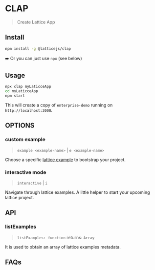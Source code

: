 # CLAP 

> Create Lattice App

## Install

```bash
npm install -g @latticejs/clap
```

:arrow_right: Or you can just use `npx` (see below)

## Usage

```bash
npx clap myLaticceApp
cd myLaticceApp
npm start
```
This will create a copy of `enterprise-demo` running on `http://localhost:3000`.

## OPTIONS

### custom example

> `example <example-name>` | `e <example-name>`

Choose a specific [lattice example](/examples) to bootstrap your project.

### interactive mode

> `interactive` | `i`

Navigate through lattice examples. A little helper to start your upcoming lattice project.

## API

### listExamples

> `listExamples: function` returns: `Array`

It is used to obtain an array of lattice examples metadata.

## FAQs

